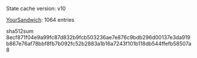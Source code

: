 State cache version: v10

[YourSandwich](https://github.com/YourSandwich): 1064 entries

sha512sum 8ecf871f04e9a99fc87d832b9fcb503236ae7e876c9bdb296d00137e3da919b867e76af78bbf8fb7b092fc52b2883a1b16a7243f101b118db544ffefb58507a8

